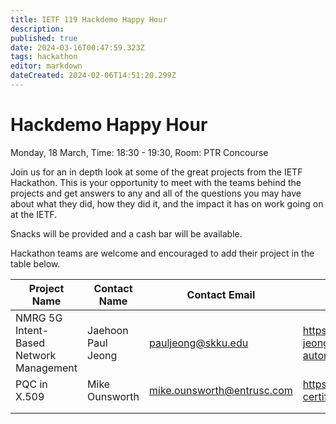 ```yaml
---
title: IETF 119 Hackdemo Happy Hour
description: 
published: true
date: 2024-03-16T00:47:59.323Z
tags: hackathon
editor: markdown
dateCreated: 2024-02-06T14:51:20.299Z
---
```


# Hackdemo Happy Hour
Monday, 18 March, Time: 18:30 - 19:30, Room: PTR Concourse

Join us for an in depth look at some of the great projects from the IETF Hackathon. This is your opportunity to meet with the teams behind the projects and get answers to any and all of the questions you may have about what they did, how they did it, and the impact it has on work going on at the IETF. 

Snacks will be provided and a cash bar will be available.

Hackathon teams are welcome and encouraged to add their project in the table below.

| Project Name  |  Contact Name |  Contact Email |  Reference Link  |
|---|---|---|---|
|NMRG 5G Intent-Based Network Management|Jaehoon Paul Jeong| pauljeong@skku.edu|https://datatracker.ietf.org/doc/html/draft-jeong-nmrg-ibn-network-management-automation-03|
| PQC in X.509   | Mike Ounsworth   | mike.ounsworth@entrusc.com  | https://github.com/ietf-hackathon/pqc-certificates   |
|   |   |   |   |
|   |   |   |   |
